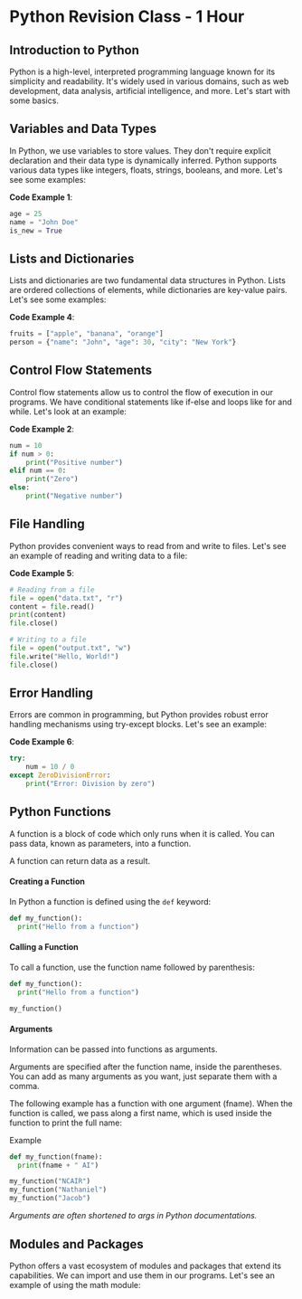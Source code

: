 # Python Revision Class - 1 Hour

## Introduction to Python

Python is a high-level, interpreted programming language known for its simplicity and readability. It's widely used in various domains, such as web development, data analysis, artificial intelligence, and more. Let's start with some basics.

## Variables and Data Types

In Python, we use variables to store values. They don't require explicit declaration and their data type is dynamically inferred. Python supports various data types like integers, floats, strings, booleans, and more. Let's see some examples:

**Code Example 1**:
```python
age = 25
name = "John Doe"
is_new = True
```
## Lists and Dictionaries
Lists and dictionaries are two fundamental data structures in Python. Lists are ordered collections of elements, while dictionaries are key-value pairs. Let's see some examples:

**Code Example 4**:

```python
fruits = ["apple", "banana", "orange"]
person = {"name": "John", "age": 30, "city": "New York"}
```

## Control Flow Statements
Control flow statements allow us to control the flow of execution in our programs. We have conditional statements like if-else and loops like for and while. Let's look at an example:

**Code Example 2**:

```python
num = 10
if num > 0:
    print("Positive number")
elif num == 0:
    print("Zero")
else:
    print("Negative number")

```


## File Handling
Python provides convenient ways to read from and write to files. Let's see an example of reading and writing data to a file:

**Code Example 5**:
```python
# Reading from a file
file = open("data.txt", "r")
content = file.read()
print(content)
file.close()

# Writing to a file
file = open("output.txt", "w")
file.write("Hello, World!")
file.close()

```

## Error Handling
Errors are common in programming, but Python provides robust error handling mechanisms using try-except blocks. Let's see an example:

**Code Example 6**:

```python
try:
    num = 10 / 0
except ZeroDivisionError:
    print("Error: Division by zero")
```
## Python Functions
A function is a block of code which only runs when it is called.
You can pass data, known as parameters, into a function.

A function can return data as a result.

#### Creating a Function
In Python a function is defined using the `def` keyword:

```python
def my_function():
  print("Hello from a function")
```

#### Calling a Function

To call a function, use the function name followed by parenthesis:
```python
def my_function():
  print("Hello from a function")

my_function()
```
#### Arguments
Information can be passed into functions as arguments.

Arguments are specified after the function name, inside the parentheses. You can add as many arguments as you want, just separate them with a comma.

The following example has a function with one argument (fname). When the function is called, we pass along a first name, which is used inside the function to print the full name:

Example
```python
def my_function(fname):
  print(fname + " AI")

my_function("NCAIR")
my_function("Nathaniel")
my_function("Jacob")
```
_Arguments are often shortened to args in Python documentations._



## Modules and Packages
Python offers a vast ecosystem of modules and packages that extend its capabilities. We can import and use them in our programs. Let's see an example of using the math module: